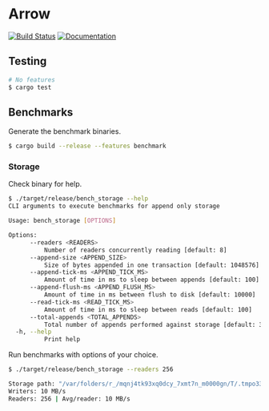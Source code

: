 # Arrow

[![Build Status][build-img]][build-url]
[![Documentation][doc-img]][doc-url]

[build-img]: https://github.com/sandesh-sanjeev/arrow/actions/workflows/ci.yml/badge.svg?branch=master
[build-url]: https://github.com/sandesh-sanjeev/arrow/actions/workflows/ci.yml
[doc-img]: https://img.shields.io/badge/crate-doc-green?style=flat
[doc-url]: https://sandesh-sanjeev.github.io/arrow/arrow/index.html

## Testing

```bash
# No features
$ cargo test
```

## Benchmarks

Generate the benchmark binaries.

```bash
$ cargo build --release --features benchmark
```

### Storage

Check binary for help.

```bash
$ ./target/release/bench_storage --help
CLI arguments to execute benchmarks for append only storage

Usage: bench_storage [OPTIONS]

Options:
      --readers <READERS>
          Number of readers concurrently reading [default: 8]
      --append-size <APPEND_SIZE>
          Size of bytes appended in one transaction [default: 1048576]
      --append-tick-ms <APPEND_TICK_MS>
          Amount of time in ms to sleep between appends [default: 100]
      --append-flush-ms <APPEND_FLUSH_MS>
          Amount of time in ms between flush to disk [default: 10000]
      --read-tick-ms <READ_TICK_MS>
          Amount of time in ms to sleep between reads [default: 100]
      --total-appends <TOTAL_APPENDS>
          Total number of appends performed against storage [default: 300]
  -h, --help
          Print help
```

Run benchmarks with options of your choice.

```bash
$ ./target/release/bench_storage --readers 256

Storage path: "/var/folders/r_/mqnj4tk93xq0dcy_7xmt7n_m0000gn/T/.tmpo339VT/bench.storage"
Writers: 10 MB/s
Readers: 256 | Avg/reader: 10 MB/s
```